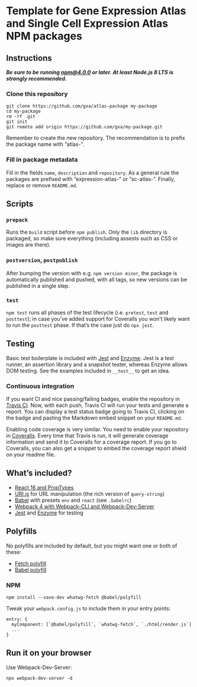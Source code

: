 # Template for Gene Expression Atlas and Single Cell Expression Atlas NPM packages

## Instructions

***Be sure to be running npm@4.0.0 or later. At least Node.js 8 LTS is strongly recommended.***

### Clone this repository
```
git clone https://github.com/gxa/atlas-package my-package
cd my-package
rm -rf .git
git init
git remote add origin https://github.com/gxa/my-package.git
```
Remember to create the new repository. The recommendation is to prefix the package name with “atlas-”.

### Fill in package metadata
Fill in the fields `name`, `description` and `repository`. As a general rule the packages are prefixed with
“expression-atlas-” or “sc-atlas-”. Finally, replace or remove `README.md`.

## Scripts

### `prepack`
Runs the `build` script before `npm publish`. Only the `lib` directory is packaged, so make sure everything (including
assests such as CSS or images are there).

### `postversion`, `postpublish`
After bumping the version with e.g. `npm version minor`, the package is automatically published and pushed, with all
tags, so new versions can be published in a single step.

### `test`
`npm test` runs all phases of the test lifecycle (i.e. `pretest`, `test` and `posttest`); in case you’ve added support
for Coveralls you won’t likely want to run the `posttest` phase. If that’s the case just do `npx jest`.

## Testing
Basic test boilerplate is included with [Jest](https://facebook.github.io/jest/) and
[Enzyme](http://airbnb.io/enzyme/). Jest is a test runner, an assertion library and a snapshot tester, whereas Enzyme
allows DOM testing. See the examples included in `__test__` to get an idea.

### Continuous integration
If you want CI and nice passing/failing badges, enable the repository in [Travis CI](https://travis-ci.org/). Now, with each push, Travis CI will run your tests and generate a report. You can display a test status badge going to
Travis CI, clicking on the badge and pasting the Markdown embed snippet on your `README.md`.

Enabling code coverage is very similar. You need to enable your repository in [Coveralls](https://coveralls.io/).
Every time that Travis is run, it will generate coverage information and send it to Coveralls for a coverage report.
If you go to Coveralls, you can also get a snippet to embed the coverage report shield on your readme file.

## What’s included?
- [React 16 and PropTypes](https://facebook.github.io/react/)
- [URI.js](https://medialize.github.io/URI.js/) for URL manipulation (the rich version of `query-string`)
- [Babel](https://babeljs.io/) with presets `env` and `react` (see `.babelrc`)
- [Webpack 4 with Webpack-CLI and Webpack-Dev-Server](https://webpack.js.org/)
- [Jest](https://facebook.github.io/jest/) and [Enzyme](http://airbnb.io/enzyme/) for testing

## Polyfills
No polyfills are included by default, but you might want one or both of these:
- [Fetch polyfill](https://github.com/github/fetch)
- [Babel polyfill](https://babeljs.io/docs/usage/polyfill/)

### NPM
```
npm install --save-dev whatwg-fetch @babel/polyfill
```

Tweak your `webpack.config.js` to include them in your entry points:
```
entry: {
  myComponent: [`@babel/polyfill`, `whatwg-fetch`, `./html/render.js`]
  ...
}
```

## Run it on your browser
Use Webpack-Dev-Server:
```
npx webpack-dev-server -d
```
